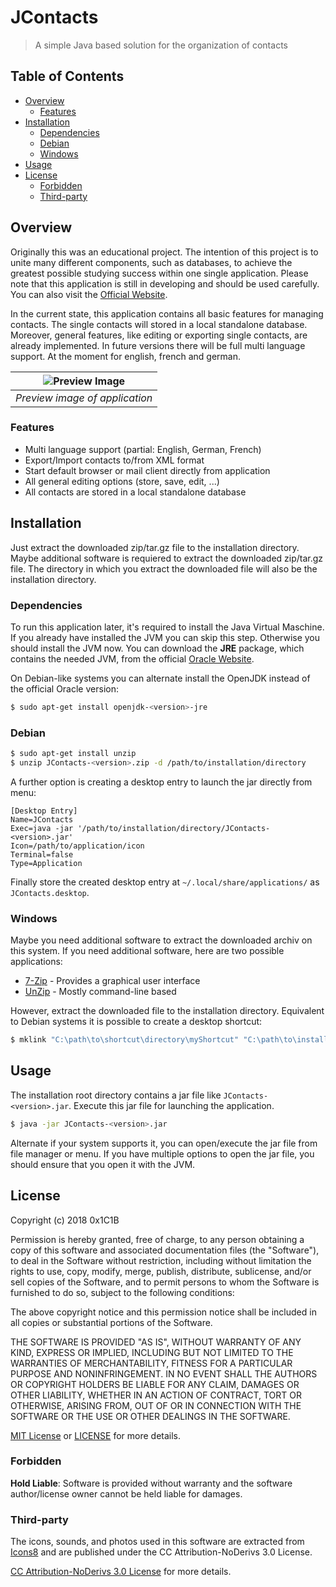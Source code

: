 # JContacts

> A simple Java based solution for the organization of contacts

## Table of Contents

- [Overview](#overview)
  - [Features](#features)
- [Installation](#installation)
  - [Dependencies](#dependencies)
  - [Debian](#debian)
  - [Windows](#windows)
- [Usage](#usage)
- [License](#license)
  - [Forbidden](#forbidden)
  - [Third-party](#third-party)

## Overview

Originally this was an educational project. The intention of this project is to unite many different components,
such as databases, to achieve the greatest possible studying success within one single application. Please note that this
application is still in developing and should be used carefully. You can also visit the [Official Website](https://0x1c1b.github.io/JContacts/).

In the current state, this application contains all basic features for managing contacts. The single contacts will stored in a local standalone database. Moreover, general features, like editing or exporting single contacts, are already implemented. In future versions there will be full multi language support. At the moment for english, french and german.

| ![Preview Image](https://github.com/0x1C1B/JContacts/raw/master/doc/img/preview.png) | 
|:--:| 
| *Preview image of application* |

### Features

- Multi language support (partial: English, German, French)
- Export/Import contacts to/from XML format
- Start default browser or mail client directly from application
- All general editing options (store, save, edit, ...)
- All contacts are stored in a local standalone database

## Installation

Just extract the downloaded zip/tar.gz file to the installation directory. Maybe additional software is requiered to extract the downloaded zip/tar.gz file. The directory in which you extract the downloaded file will also be the installation directory.

### Dependencies

To run this application later, it's required to install the Java Virtual Maschine. If you already have installed the JVM you can skip this step. Otherwise you should install the JVM now. You can download the **JRE** package, which contains the needed JVM, from the official [Oracle Website](http://www.oracle.com/technetwork/java/javase/downloads/index.html).

On Debian-like systems you can alternate install the OpenJDK instead of the official Oracle version:

```sh
$ sudo apt-get install openjdk-<version>-jre
```

### Debian

```sh
$ sudo apt-get install unzip
$ unzip JContacts-<version>.zip -d /path/to/installation/directory
```

A further option is creating a desktop entry to launch the jar directly from menu:

```
[Desktop Entry]
Name=JContacts
Exec=java -jar '/path/to/installation/directory/JContacts-<version>.jar' 
Icon=/path/to/application/icon
Terminal=false
Type=Application
```

Finally store the created desktop entry at `~/.local/share/applications/` as `JContacts.desktop`.

### Windows

Maybe you need additional software to extract the downloaded archiv on this system. If you need additional software, here are two possible applications:

- [7-Zip](https://www.7-zip.org/) - Provides a graphical user interface
- [UnZip](http://gnuwin32.sourceforge.net/packages/unzip.htm) - Mostly command-line based

However, extract the downloaded file to the installation directory. Equivalent to Debian systems it is possible to create a desktop shortcut:

```cmd
$ mklink "C:\path\to\shortcut\directory\myShortcut" "C:\path\to\installation\directory\JContacts-<version>.jar"
```

## Usage

The installation root directory contains a jar file like `JContacts-<version>.jar`. Execute this jar file for launching the
application.

```sh
$ java -jar JContacts-<version>.jar
```

Alternate if your system supports it, you can open/execute the jar file from file manager or menu. If you have multiple options to open the jar file, you should ensure that you open it with the JVM.

## License

Copyright (c) 2018 0x1C1B

Permission is hereby granted, free of charge, to any person obtaining a copy
of this software and associated documentation files (the "Software"), to deal
in the Software without restriction, including without limitation the rights
to use, copy, modify, merge, publish, distribute, sublicense, and/or sell
copies of the Software, and to permit persons to whom the Software is
furnished to do so, subject to the following conditions:

The above copyright notice and this permission notice shall be included in all
copies or substantial portions of the Software.

THE SOFTWARE IS PROVIDED "AS IS", WITHOUT WARRANTY OF ANY KIND, EXPRESS OR
IMPLIED, INCLUDING BUT NOT LIMITED TO THE WARRANTIES OF MERCHANTABILITY,
FITNESS FOR A PARTICULAR PURPOSE AND NONINFRINGEMENT. IN NO EVENT SHALL THE
AUTHORS OR COPYRIGHT HOLDERS BE LIABLE FOR ANY CLAIM, DAMAGES OR OTHER
LIABILITY, WHETHER IN AN ACTION OF CONTRACT, TORT OR OTHERWISE, ARISING FROM,
OUT OF OR IN CONNECTION WITH THE SOFTWARE OR THE USE OR OTHER DEALINGS IN THE
SOFTWARE.

[MIT License](https://opensource.org/licenses/MIT) or [LICENSE](LICENSE) for
more details.

### Forbidden

**Hold Liable**: Software is provided without warranty and the software
author/license owner cannot be held liable for damages.

### Third-party

The icons, sounds, and photos used in this software are extracted from [Icons8](https://icons8.com/) and are published
under the CC Attribution-NoDerivs 3.0 License.

[CC Attribution-NoDerivs 3.0 License](https://creativecommons.org/licenses/by-nd/3.0/) for
more details.

